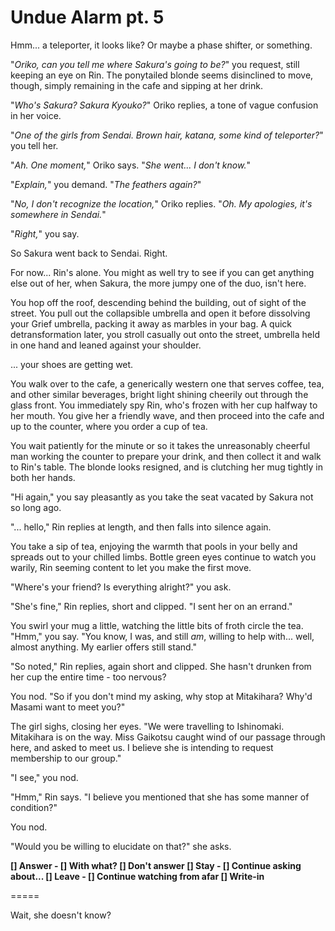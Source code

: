# Undue Alarm pt. 5

Hmm... a teleporter, it looks like? Or maybe a phase shifter, or something.

"*Oriko, can you tell me where Sakura's going to be?*" you request, still keeping an eye on Rin. The ponytailed blonde seems disinclined to move, though, simply remaining in the cafe and sipping at her drink.

"*Who's Sakura? Sakura Kyouko?*" Oriko replies, a tone of vague confusion in her voice.

"*One of the girls from Sendai. Brown hair, katana, some kind of teleporter?*" you tell her.

"*Ah. One moment,*" Oriko says. "*She went... I don't know.*"

"*Explain,*" you demand. "*The feathers again?*"

"*No, I don't recognize the location,*" Oriko replies. "*Oh. My apologies, it's somewhere in Sendai.*"

"*Right,*" you say.

So Sakura went back to Sendai. Right.

For now\... Rin's alone. You might as well try to see if you can get anything else out of her, when Sakura, the more jumpy one of the duo, isn't here.

You hop off the roof, descending behind the building, out of sight of the street. You pull out the collapsible umbrella and open it before dissolving your Grief umbrella, packing it away as marbles in your bag. A quick detransformation later, you stroll casually out onto the street, umbrella held in one hand and leaned against your shoulder.

... your shoes are getting wet.

You walk over to the cafe, a generically western one that serves coffee, tea, and other similar beverages, bright light shining cheerily out through the glass front. You immediately spy Rin, who's frozen with her cup halfway to her mouth. You give her a friendly wave, and then proceed into the cafe and up to the counter, where you order a cup of tea.

You wait patiently for the minute or so it takes the unreasonably cheerful man working the counter to prepare your drink, and then collect it and walk to Rin's table. The blonde looks resigned, and is clutching her mug tightly in both her hands.

"Hi again," you say pleasantly as you take the seat vacated by Sakura not so long ago.

"... hello," Rin replies at length, and then falls into silence again.

You take a sip of tea, enjoying the warmth that pools in your belly and spreads out to your chilled limbs. Bottle green eyes continue to watch you warily, Rin seeming content to let you make the first move.

"Where's your friend? Is everything alright?" you ask.

"She's fine," Rin replies, short and clipped. "I sent her on an errand."

You swirl your mug a little, watching the little bits of froth circle the tea. "Hmm," you say. "You know, I was, and still *am*, willing to help with... well, almost anything. My earlier offers still stand."

"So noted," Rin replies, again short and clipped. She hasn't drunken from her cup the entire time - too nervous?

You nod. "So if you don't mind my asking, why stop at Mitakihara? Why'd Masami want to meet you?"

The girl sighs, closing her eyes. "We were travelling to Ishinomaki. Mitakihara is on the way. Miss Gaikotsu caught wind of our passage through here, and asked to meet us. I believe she is intending to request membership to our group."

"I see," you nod.

"Hmm," Rin says. "I believe you mentioned that she has some manner of condition?"

You nod.

"Would you be willing to elucidate on that?" she asks.

**\[] Answer
\- \[] With what?
\[] Don't answer
\[] Stay
\- \[] Continue asking about...
\[] Leave
\- \[] Continue watching from afar
\[] Write-in**

\=====​

Wait, she doesn't know?
